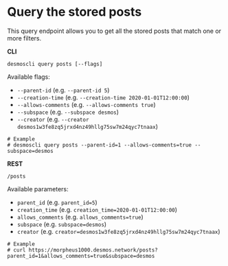 # Query the stored posts
This query endpoint allows you to get all the stored posts that match one or more filters. 

**CLI**
```shell
desmoscli query posts [--flags]
```

Available flags: 
- `--parent-id` (e.g. `--parent-id 5`)
- `--creation-time` (e.g. `--creation-time 2020-01-01T12:00:00`)
- `--allows-comments` (e.g. `--allows-comments true`)
- `--subspace` (e.g. `--subspace desmos`)
- `--creator` (e.g. `--creator desmos1w3fe8zq5jrxd4nz49hllg75sw7m24qyc7tnaax`)

```shell
# Example
# desmoscli query posts --parent-id=1 --allows-comments=true --subspace=desmos
```

**REST**
```shell
/posts
```

Available parameters: 
- `parent_id` (e.g. `parent_id=5`)
- `creation_time` (e.g. `creation_time=2020-01-01T12:00:00`)
- `allows_comments` (e.g. `allows_comments=true`)
- `subspace` (e.g. `subspace=desmos`)
- `creator` (e.g. `creator=desmos1w3fe8zq5jrxd4nz49hllg75sw7m24qyc7tnaax`)

```shell
# Example
# curl https://morpheus1000.desmos.network/posts?parent_id=1&allows_comments=true&subspace=desmos
```